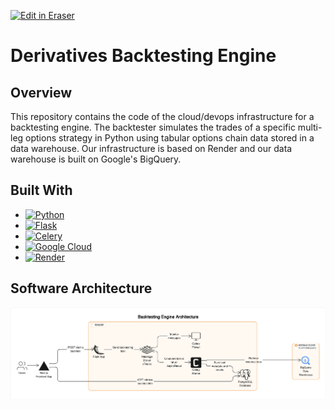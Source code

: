 <p><a target="_blank" href="https://app.eraser.io/workspace/3gqDvxUWy0i7b2QwokUH" id="edit-in-eraser-github-link"><img alt="Edit in Eraser" src="https://firebasestorage.googleapis.com/v0/b/second-petal-295822.appspot.com/o/images%2Fgithub%2FOpen%20in%20Eraser.svg?alt=media&amp;token=968381c8-a7e7-472a-8ed6-4a6626da5501"></a></p>

# Derivatives Backtesting Engine
## Overview
This repository contains the code of the cloud/devops infrastructure for a backtesting engine. The backtester simulates the trades of a specific multi-leg options strategy in Python using tabular options chain data stored in a data warehouse. Our infrastructure is based on Render and our data warehouse is built on Google's BigQuery.

## Built With
- [![Python][Python]][Python-url]
- [![Flask][Flask]][Flask-url]
- [![Celery][Celery]][Celery-url]
- [![Google Cloud][Google-Cloud]][Google-Cloud-url]
- [![Render][Render]][Render-url]
## Software Architecture
![Backtester](/.eraser/3gqDvxUWy0i7b2QwokUH___sKBE7gxtknX4C1dnV5iZm5p6Y362___---figure---wPTjhH4eUhudl86t3MKGN---figure---JMmCUZqRgfCqyyTacu1t5A.png "Backtester")





[Python]: https://img.shields.io/badge/Python-3776AB?style=for-the-badge&logo=python&logoColor=white

[Python-url]: https://www.python.org/



[Google-Cloud]: https://img.shields.io/badge/Google_Cloud-4285F4?style=for-the-badge&logo=google-cloud&logoColor=white

[Google-Cloud-url]: https://cloud.google.com/?hl=en



[Render]: ﻿﻿https://﻿img.shields.io/badge/-Render-blue?style=for-the-badge&logo=render&logoColor=white

[Render-url]: https://www.﻿render.com/ 



[Flask]: https://img.shields.io/badge/Flask-000000?style=for-the-badge&logo=flask&logoColor=white

[Flask-url]: https://flask.palletsprojects.com/en/3.0.x/



[Celery]: https://﻿img.shields.io/badge/-Celery-green?style=for-the-badge&logo=celery&logoColor=white

[Celery-url]: https://﻿flask.palletsprojects.com/en/2.3.x/patterns/celery/ 




<!--- Eraser file: https://app.eraser.io/workspace/3gqDvxUWy0i7b2QwokUH --->